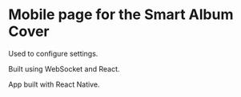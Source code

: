 # Mobile page for the Smart Album Cover

Used to configure settings.

Built using WebSocket and React.

App built with React Native.

